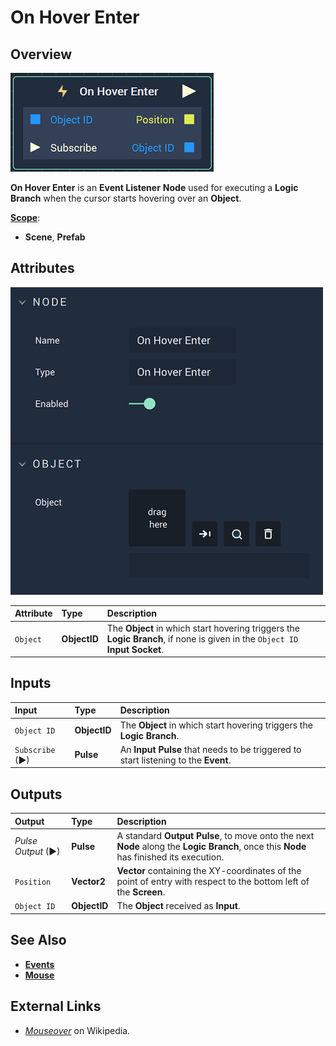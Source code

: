 # On Hover Enter

## Overview

![The On Hover Enter Node.](../../../.gitbook/assets/onhoverenternode.png)

**On Hover Enter** is an **Event Listener** **Node** used for executing a **Logic Branch** when the cursor starts hovering over an **Object**.

[**Scope**](../overview.md#scopes):
*  **Scene**, **Prefab**

## Attributes

![The On Hover Enter Node Attributes.](../../../.gitbook/assets/onhoverenterattributes.png)

| Attribute | Type | Description |
| :--- | :--- | :--- |
| `Object` | **ObjectID** | The **Object** in which start hovering triggers the **Logic Branch**, if none is given in the `Object ID` **Input Socket**. |

## Inputs

| Input | Type | Description |
| :--- | :--- | :--- |
| `Object ID` | **ObjectID** | The **Object** in which start hovering triggers the **Logic Branch**. |
| `Subscribe` (►)|**Pulse** | An **Input Pulse** that needs to be triggered to start listening to the **Event**. |

## Outputs

| Output | Type | Description |
| :--- | :--- | :--- |
| _Pulse Output_ \(►\) | **Pulse** | A standard **Output Pulse**, to move onto the next **Node** along the **Logic Branch**, once this **Node** has finished its execution. |
| `Position` | **Vector2** | **Vector** containing the XY-coordinates of the point of entry with respect to the bottom left of the **Screen**. |
| `Object ID` | **ObjectID** | The **Object** received as **Input**. |

## See Also

* [**Events**](../)
* [**Mouse**](./)

## External Links

* [_Mouseover_](https://en.wikipedia.org/wiki/Mouseover) on Wikipedia.

